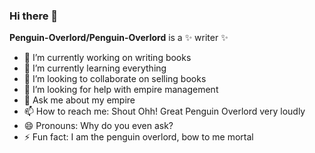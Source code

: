 ### Hi there 👋

**Penguin-Overlord/Penguin-Overlord** is a ✨ writer ✨

- 🔭 I’m currently working on writing books
- 🌱 I’m currently learning everything
- 👯 I’m looking to collaborate on selling books
- 🤔 I’m looking for help with empire management
- 💬 Ask me about my empire
- 📫 How to reach me: Shout Ohh! Great Penguin Overlord very loudly
- 😄 Pronouns: Why do you even ask?
- ⚡ Fun fact: I am the penguin overlord, bow to me mortal
